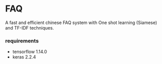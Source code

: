 # FAQ

A fast and efficient chinese FAQ system with One shot learning (Siamese) and TF-IDF techniques.


### requirements
* tensorflow  1.14.0
* keras   2.2.4